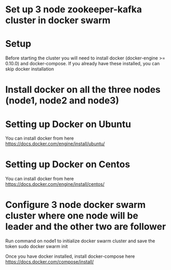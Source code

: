 # Set up 3 node zookeeper-kafka cluster in docker swarm
# Setup
Before starting the cluster you will need to install docker (docker-engine >= 0.10.0) and docker-compose. If you already have these installed, you can skip docker installation
# Install docker on all the three nodes (node1, node2 and node3)
# Setting up Docker on Ubuntu
You can install docker from here https://docs.docker.com/engine/install/ubuntu/
# Setting up Docker on Centos
You can install docker from here https://docs.docker.com/engine/install/centos/

# Configure 3 node docker swarm cluster where one node will be leader and the other two are follower
Run command on node1 to initialize docker swarm cluster and save the token
sudo docker swarm init


Once you have docker installed, install docker-compose here https://docs.docker.com/compose/install/


